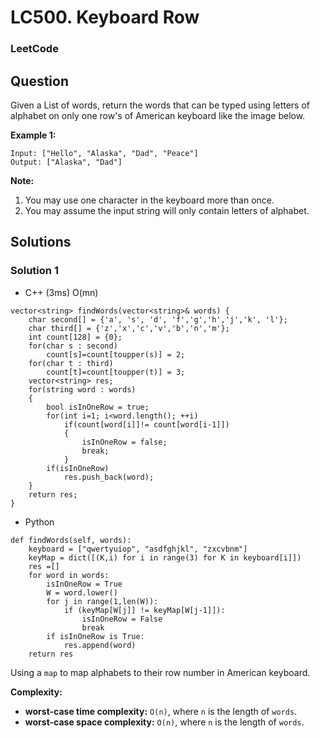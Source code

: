# LC500. Keyboard Row

### LeetCode

## Question

Given a List of words, return the words that can be typed using letters of alphabet on only one row's of American keyboard like the image below.

**Example 1:**

```
Input: ["Hello", "Alaska", "Dad", "Peace"]
Output: ["Alaska", "Dad"]
```

**Note:**

1.	You may use one character in the keyboard more than once.
2.	You may assume the input string will only contain letters of alphabet.

## Solutions

### Solution 1

* C++ (3ms) O(mn)
```
vector<string> findWords(vector<string>& words) {
    char second[] = {'a', 's', 'd', 'f','g','h','j','k', 'l'};
    char third[] = {'z','x','c','v','b','n','m'};
    int count[128] = {0};
    for(char s : second)
        count[s]=count[toupper(s)] = 2;
    for(char t : third)
        count[t]=count[toupper(t)] = 3;
    vector<string> res;
    for(string word : words)
    {
        bool isInOneRow = true;
        for(int i=1; i<word.length(); ++i)
            if(count[word[i]]!= count[word[i-1]])
            {
                isInOneRow = false;
                break;
            }
        if(isInOneRow)
            res.push_back(word);
    }
    return res;
}
```

* Python
```
def findWords(self, words):
    keyboard = ["qwertyuiop", "asdfghjkl", "zxcvbnm"]
    keyMap = dict([(K,i) for i in range(3) for K in keyboard[i]])
    res =[]
    for word in words:
        isInOneRow = True
        W = word.lower()
        for j in range(1,len(W)):
            if (keyMap[W[j]] != keyMap[W[j-1]]):
                isInOneRow = False
                break
        if isInOneRow is True:
            res.append(word)
    return res
```

Using a `map` to map alphabets to their row number in American keyboard.

**Complexity:**

* **worst-case time complexity:** `O(n)`, where `n` is the length of `words`.
* **worst-case space complexity:** `O(n)`, where `n` is the length of `words`.